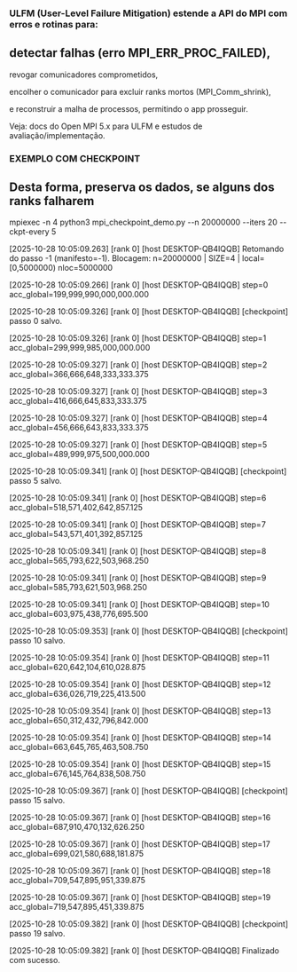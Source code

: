 







### ULFM (User-Level Failure Mitigation) estende a API do MPI com erros e rotinas para:

## detectar falhas (erro MPI_ERR_PROC_FAILED),


revogar comunicadores comprometidos,


encolher o comunicador para excluir ranks mortos (MPI_Comm_shrink),


e reconstruir a malha de processos, permitindo o app prosseguir.


Veja: docs do Open MPI 5.x para ULFM e estudos de avaliação/implementação.


### EXEMPLO COM CHECKPOINT

## Desta forma, preserva os dados, se alguns dos ranks falharem

mpiexec -n 4 python3 mpi_checkpoint_demo.py --n 20000000 --iters 20 --ckpt-every 5

[2025-10-28 10:05:09.263] [rank 0] [host DESKTOP-QB4IQQB] Retomando do passo -1 (manifesto=-1). Blocagem: n=20000000 | SIZE=4 | local=[0,5000000) nloc=5000000

[2025-10-28 10:05:09.266] [rank 0] [host DESKTOP-QB4IQQB] step=0  acc_global=199,999,990,000,000.000

[2025-10-28 10:05:09.326] [rank 0] [host DESKTOP-QB4IQQB] [checkpoint] passo 0 salvo.

[2025-10-28 10:05:09.326] [rank 0] [host DESKTOP-QB4IQQB] step=1  acc_global=299,999,985,000,000.000

[2025-10-28 10:05:09.327] [rank 0] [host DESKTOP-QB4IQQB] step=2  acc_global=366,666,648,333,333.375

[2025-10-28 10:05:09.327] [rank 0] [host DESKTOP-QB4IQQB] step=3  acc_global=416,666,645,833,333.375

[2025-10-28 10:05:09.327] [rank 0] [host DESKTOP-QB4IQQB] step=4  acc_global=456,666,643,833,333.375

[2025-10-28 10:05:09.327] [rank 0] [host DESKTOP-QB4IQQB] step=5  acc_global=489,999,975,500,000.000

[2025-10-28 10:05:09.341] [rank 0] [host DESKTOP-QB4IQQB] [checkpoint] passo 5 salvo.

[2025-10-28 10:05:09.341] [rank 0] [host DESKTOP-QB4IQQB] step=6  acc_global=518,571,402,642,857.125

[2025-10-28 10:05:09.341] [rank 0] [host DESKTOP-QB4IQQB] step=7  acc_global=543,571,401,392,857.125

[2025-10-28 10:05:09.341] [rank 0] [host DESKTOP-QB4IQQB] step=8  acc_global=565,793,622,503,968.250

[2025-10-28 10:05:09.341] [rank 0] [host DESKTOP-QB4IQQB] step=9  acc_global=585,793,621,503,968.250

[2025-10-28 10:05:09.341] [rank 0] [host DESKTOP-QB4IQQB] step=10  acc_global=603,975,438,776,695.500

[2025-10-28 10:05:09.353] [rank 0] [host DESKTOP-QB4IQQB] [checkpoint] passo 10 salvo.

[2025-10-28 10:05:09.354] [rank 0] [host DESKTOP-QB4IQQB] step=11  acc_global=620,642,104,610,028.875

[2025-10-28 10:05:09.354] [rank 0] [host DESKTOP-QB4IQQB] step=12  acc_global=636,026,719,225,413.500

[2025-10-28 10:05:09.354] [rank 0] [host DESKTOP-QB4IQQB] step=13  acc_global=650,312,432,796,842.000

[2025-10-28 10:05:09.354] [rank 0] [host DESKTOP-QB4IQQB] step=14  acc_global=663,645,765,463,508.750

[2025-10-28 10:05:09.354] [rank 0] [host DESKTOP-QB4IQQB] step=15  acc_global=676,145,764,838,508.750

[2025-10-28 10:05:09.367] [rank 0] [host DESKTOP-QB4IQQB] [checkpoint] passo 15 salvo.

[2025-10-28 10:05:09.367] [rank 0] [host DESKTOP-QB4IQQB] step=16  acc_global=687,910,470,132,626.250

[2025-10-28 10:05:09.367] [rank 0] [host DESKTOP-QB4IQQB] step=17  acc_global=699,021,580,688,181.875

[2025-10-28 10:05:09.367] [rank 0] [host DESKTOP-QB4IQQB] step=18  acc_global=709,547,895,951,339.875

[2025-10-28 10:05:09.367] [rank 0] [host DESKTOP-QB4IQQB] step=19  acc_global=719,547,895,451,339.875

[2025-10-28 10:05:09.382] [rank 0] [host DESKTOP-QB4IQQB] [checkpoint] passo 19 salvo.

[2025-10-28 10:05:09.382] [rank 0] [host DESKTOP-QB4IQQB] Finalizado com sucesso.


